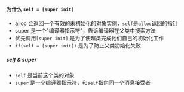 #### 为什么 `self = [super init]`
- alloc 会返回一个有效的未初始化的对象实例，`self`是`alloc`返回的指针  
- super 是一个"编译器指示符"，告诉编译器在父类中搜索方法  
- 优先调用`[super init]` 是为了使超类完成他们自己的初始化工作  
- `if(self = [super init])` 是为了防止父类初始化失败  

##### self & super
- `self` 是当前这个类的对象  
- `super` 是一个编译器指示符，和`self`指向同一个消息接受者  
